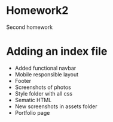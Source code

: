 # Homework2

Second homework

# Adding an index file
* Added functional navbar
* Mobile responsible layout
* Footer
* Screenshots of photos
* Style folder with all css
* Sematic HTML
* New screenshots in assets folder
* Portfolio page
